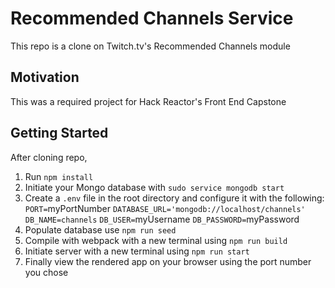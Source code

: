 # Recommended Channels Service
This repo is a clone on Twitch.tv's Recommended Channels module

## Motivation
This was a required project for Hack Reactor's Front End Capstone

## Getting Started
After cloning repo,
1. Run `npm install`
2. Initiate your Mongo database with `sudo service mongodb start`
3. Create a `.env` file in the root directory and configure it with the following:
    `PORT=`myPortNumber
    `DATABASE_URL='mongodb://localhost/channels'`
    `DB_NAME=channels`
    `DB_USER=`myUsername
    `DB_PASSWORD=`myPassword
4. Populate database use `npm run seed`
5. Compile with webpack with a new terminal using `npm run build`
6. Initiate server with a new terminal using `npm run start`
7. Finally view the rendered app on your browser using the port number you chose

##
